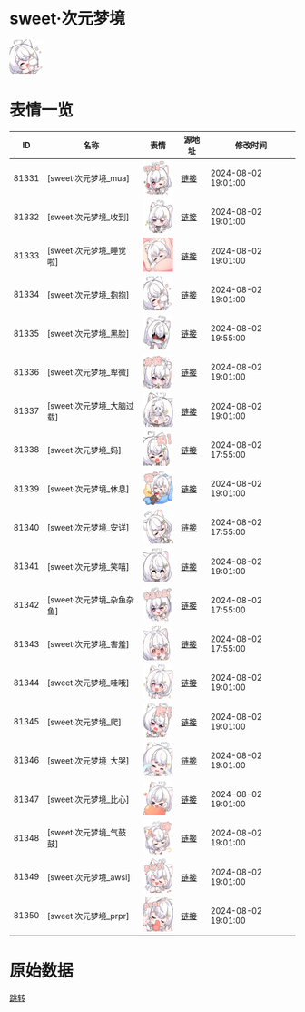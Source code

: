 # sweet·次元梦境

<img src="./cover.png" height="60" alt="cover" />

# 表情一览

|ID|名称|表情|源地址|修改时间|
|----|----|----|----|----|
|81331|[sweet·次元梦境_mua]|<img src="./pic/081331_%5Bsweet·次元梦境_mua%5D.png" height="60" alt="mua"/>|[链接](https://i0.hdslb.com/bfs/garb/bb845859a769e5f137ddaba1f69420a7bc1a8f21.png)|2024-08-02 19:01:00|
|81332|[sweet·次元梦境_收到]|<img src="./pic/081332_%5Bsweet·次元梦境_收到%5D.png" height="60" alt="收到"/>|[链接](https://i0.hdslb.com/bfs/garb/f906b129dea349f1016909907df5aafafd18999b.png)|2024-08-02 19:01:00|
|81333|[sweet·次元梦境_睡觉啦]|<img src="./pic/081333_%5Bsweet·次元梦境_睡觉啦%5D.png" height="60" alt="睡觉啦"/>|[链接](https://i0.hdslb.com/bfs/garb/ce5dfbd87e71751540d46482dd110718345ec9df.png)|2024-08-02 19:01:00|
|81334|[sweet·次元梦境_抱抱]|<img src="./pic/081334_%5Bsweet·次元梦境_抱抱%5D.png" height="60" alt="抱抱"/>|[链接](https://i0.hdslb.com/bfs/garb/bbbc3953164f46cf94e29b66201ff9696ef2d944.png)|2024-08-02 19:01:00|
|81335|[sweet·次元梦境_黑脸]|<img src="./pic/081335_%5Bsweet·次元梦境_黑脸%5D.png" height="60" alt="黑脸"/>|[链接](https://i0.hdslb.com/bfs/garb/4b684135f07028efb1fe23fbfceb054025c1e8dc.png)|2024-08-02 19:55:00|
|81336|[sweet·次元梦境_卑微]|<img src="./pic/081336_%5Bsweet·次元梦境_卑微%5D.png" height="60" alt="卑微"/>|[链接](https://i0.hdslb.com/bfs/garb/cf0140f37170fd6eb92b08581ea678a1eb997c5f.png)|2024-08-02 19:01:00|
|81337|[sweet·次元梦境_大脑过载]|<img src="./pic/081337_%5Bsweet·次元梦境_大脑过载%5D.png" height="60" alt="大脑过载"/>|[链接](https://i0.hdslb.com/bfs/garb/8125f60e58c6653cf5be6b19f59ae6e7b094f8c7.png)|2024-08-02 19:01:00|
|81338|[sweet·次元梦境_妈]|<img src="./pic/081338_%5Bsweet·次元梦境_妈%5D.png" height="60" alt="妈"/>|[链接](https://i0.hdslb.com/bfs/garb/ba0708d91f006147575b5ee54490b2fa41e33265.png)|2024-08-02 17:55:00|
|81339|[sweet·次元梦境_休息]|<img src="./pic/081339_%5Bsweet·次元梦境_休息%5D.png" height="60" alt="休息"/>|[链接](https://i0.hdslb.com/bfs/garb/1213a64a0fe21e433f1ea0b9a16f2e5c9c3e96cc.png)|2024-08-02 19:01:00|
|81340|[sweet·次元梦境_安详]|<img src="./pic/081340_%5Bsweet·次元梦境_安详%5D.png" height="60" alt="安详"/>|[链接](https://i0.hdslb.com/bfs/garb/dc5209bb746e73ed3a2bb2f2416e978553f21508.png)|2024-08-02 17:55:00|
|81341|[sweet·次元梦境_笑嘻]|<img src="./pic/081341_%5Bsweet·次元梦境_笑嘻%5D.png" height="60" alt="笑嘻"/>|[链接](https://i0.hdslb.com/bfs/garb/af370e12d11f12d5f1d447c0a4c0d16ca4b028e0.png)|2024-08-02 19:01:00|
|81342|[sweet·次元梦境_杂鱼杂鱼]|<img src="./pic/081342_%5Bsweet·次元梦境_杂鱼杂鱼%5D.png" height="60" alt="杂鱼杂鱼"/>|[链接](https://i0.hdslb.com/bfs/garb/4c6663d05bd154064e931cfdaf0dec0ed6f2fcef.png)|2024-08-02 17:55:00|
|81343|[sweet·次元梦境_害羞]|<img src="./pic/081343_%5Bsweet·次元梦境_害羞%5D.png" height="60" alt="害羞"/>|[链接](https://i0.hdslb.com/bfs/garb/8519888fa1dbe10fc46090e64a82fedfbbfbf18b.png)|2024-08-02 17:55:00|
|81344|[sweet·次元梦境_哇哦]|<img src="./pic/081344_%5Bsweet·次元梦境_哇哦%5D.png" height="60" alt="哇哦"/>|[链接](https://i0.hdslb.com/bfs/garb/29c4c008b5a37b16d390dc599896282cc42ee9a8.png)|2024-08-02 19:01:00|
|81345|[sweet·次元梦境_爬]|<img src="./pic/081345_%5Bsweet·次元梦境_爬%5D.png" height="60" alt="爬"/>|[链接](https://i0.hdslb.com/bfs/garb/85631787527bbc751cdec7b8bcc93b6020f9de16.png)|2024-08-02 19:01:00|
|81346|[sweet·次元梦境_大哭]|<img src="./pic/081346_%5Bsweet·次元梦境_大哭%5D.png" height="60" alt="大哭"/>|[链接](https://i0.hdslb.com/bfs/garb/537e29c5ebdf8fc3b14ac5e73f23e11328853cac.png)|2024-08-02 19:01:00|
|81347|[sweet·次元梦境_比心]|<img src="./pic/081347_%5Bsweet·次元梦境_比心%5D.png" height="60" alt="比心"/>|[链接](https://i0.hdslb.com/bfs/garb/6d0a2ae49a52b88bc9cebcc190559ded81aa7ab5.png)|2024-08-02 19:01:00|
|81348|[sweet·次元梦境_气鼓鼓]|<img src="./pic/081348_%5Bsweet·次元梦境_气鼓鼓%5D.png" height="60" alt="气鼓鼓"/>|[链接](https://i0.hdslb.com/bfs/garb/5cb5cd4a4a9b65f486adddf8a599b1bdec476a15.png)|2024-08-02 19:01:00|
|81349|[sweet·次元梦境_awsl]|<img src="./pic/081349_%5Bsweet·次元梦境_awsl%5D.png" height="60" alt="awsl"/>|[链接](https://i0.hdslb.com/bfs/garb/bcb6f5f0988555c0613a25a59cca376e76f232a9.png)|2024-08-02 19:01:00|
|81350|[sweet·次元梦境_prpr]|<img src="./pic/081350_%5Bsweet·次元梦境_prpr%5D.png" height="60" alt="prpr"/>|[链接](https://i0.hdslb.com/bfs/garb/6b9fd638bfd54dfb2bef53f9f3314c98c5d380ea.png)|2024-08-02 19:01:00|

# 原始数据

[跳转](./raw.json)

